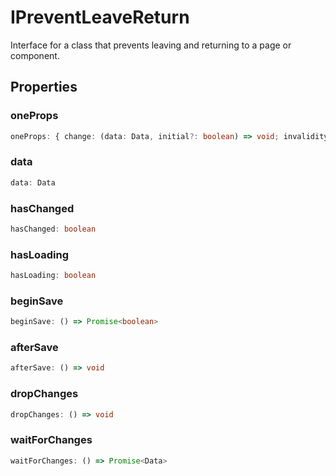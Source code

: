# IPreventLeaveReturn

Interface for a class that prevents leaving and returning to a page or component.

## Properties

### oneProps

```ts
oneProps: { change: (data: Data, initial?: boolean) => void; invalidity: (name: string, msg: string, payload: any) => void; readonly: boolean; changeSubject: TSubject<Data>; fallback?: (e: Error) => void; }
```

### data

```ts
data: Data
```

### hasChanged

```ts
hasChanged: boolean
```

### hasLoading

```ts
hasLoading: boolean
```

### beginSave

```ts
beginSave: () => Promise<boolean>
```

### afterSave

```ts
afterSave: () => void
```

### dropChanges

```ts
dropChanges: () => void
```

### waitForChanges

```ts
waitForChanges: () => Promise<Data>
```
